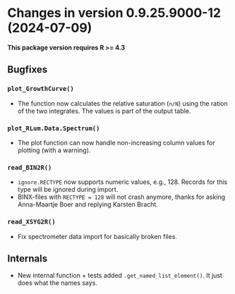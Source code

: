 




<!-- NEWS.md was auto-generated by NEWS.Rmd. Please DO NOT edit by hand!-->

# Changes in version 0.9.25.9000-12 (2024-07-09)

**This package version requires R \>= 4.3**

## Bugfixes

### `plot_GrowthCurve()`

- The function now calculates the relative saturation (`n/N`) using the
  ration of the two integrates. The values is part of the output table.

### `plot_RLum.Data.Spectrum()`

- The plot function can now handle non-increasing column values for
  plotting (with a warning).

### `read_BIN2R()`

- `ignore.RECTYPE` now supports numeric values, e.g., 128. Records for
  this type will be ignored during import.
- BINX-files with `RECTYPE = 128` will not crash anymore, thanks for
  asking Anna-Maartje Boer and replying Karsten Bracht.

### `read_XSYG2R()`

- Fix spectrometer data import for basically broken files.

## Internals

- New internal function + tests added `.get_named_list_element()`. It
  just does what the names says.
